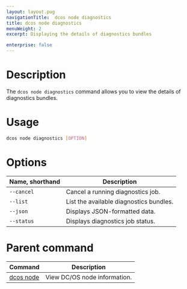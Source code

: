```yaml
---
layout: layout.pug
navigationTitle:  dcos node diagnostics
title: dcos node diagnostics
menuWeight: 2
excerpt: Displaying the details of diagnostics bundles

enterprise: false
---
```


    
# Description
The `dcos node diagnostics` command allows you to view the details of diagnostics bundles.

# Usage

```bash
dcos node diagnostics [OPTION]
```

# Options

| Name, shorthand |  Description |
|---------|-------------|
| `--cancel`   |  Cancel a running diagnostics job. |
| `--list`   |  List the available diagnostics bundles. |
| `--json`   |   Displays JSON-formatted data. |
| `--status`   |    Displays diagnostics job status. |

# Parent command

| Command | Description |
|---------|-------------|
| [dcos node](/dcos/1.11/cli/command-reference/dcos-node/) | View DC/OS node information. |

